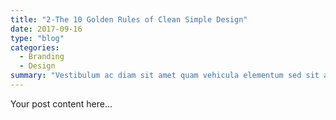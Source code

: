 ```yaml
---
title: "2-The 10 Golden Rules of Clean Simple Design"
date: 2017-09-16
type: "blog"
categories:
  - Branding
  - Design
summary: "Vestibulum ac diam sit amet quam vehicula elementum sed sit amet dui. Pellentesque in ipsum id orci porta dapibus."
---
```

Your post content here...

